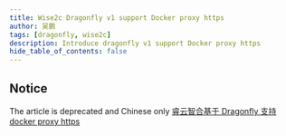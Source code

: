 ```yaml
---
title: Wise2c Dragonfly v1 support Docker proxy https
author: 吴鹏
tags: [dragonfly, wise2c]
description: Introduce dragonfly v1 support Docker proxy https
hide_table_of_contents: false
---
```


## Notice

The article is deprecated and Chinese only [睿云智合基于 Dragonfly 支持docker proxy https](https://d7y.io/zh/blog/2019/02/28/wise2c-deploy-dragonfly-https)
